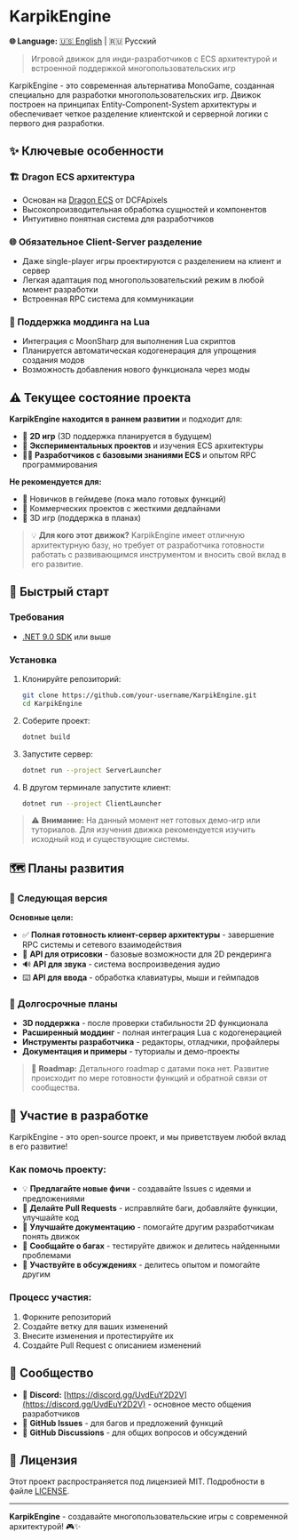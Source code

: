 # KarpikEngine

**🌐 Language:** [🇺🇸 English](README-ENG.md) | 🇷🇺 Русский

> Игровой движок для инди-разработчиков с ECS архитектурой и встроенной поддержкой многопользовательских игр

KarpikEngine - это современная альтернатива MonoGame, созданная специально для разработки многопользовательских игр. Движок построен на принципах Entity-Component-System архитектуры и обеспечивает четкое разделение клиентской и серверной логики с первого дня разработки.

## ✨ Ключевые особенности

### 🏗️ Dragon ECS архитектура
- Основан на [Dragon ECS](https://github.com/DCFApixels/DragonECS) от DCFApixels
- Высокопроизводительная обработка сущностей и компонентов
- Интуитивно понятная система для разработчиков

### 🌐 Обязательное Client-Server разделение
- Даже single-player игры проектируются с разделением на клиент и сервер
- Легкая адаптация под многопользовательский режим в любой момент разработки
- Встроенная RPC система для коммуникации

### 🔧 Поддержка моддинга на Lua
- Интеграция с MoonSharp для выполнения Lua скриптов
- Планируется автоматическая кодогенерация для упрощения создания модов
- Возможность добавления нового функционала через моды

## ⚠️ Текущее состояние проекта

**KarpikEngine находится в раннем развитии** и подходит для:
- 📱 **2D игр** (3D поддержка планируется в будущем)
- 🧪 **Экспериментальных проектов** и изучения ECS архитектуры
- 👨‍💻 **Разработчиков с базовыми знаниями ECS** и опытом RPC программирования

**Не рекомендуется для:**
- 🚫 Новичков в геймдеве (пока мало готовых функций)
- 🚫 Коммерческих проектов с жесткими дедлайнами
- 🚫 3D игр (поддержка в планах)

> 💡 **Для кого этот движок?** KarpikEngine имеет отличную архитектурную базу, но требует от разработчика готовности работать с развивающимся инструментом и вносить свой вклад в его развитие.

## 🚀 Быстрый старт

### Требования
- [.NET 9.0 SDK](https://dotnet.microsoft.com/download/dotnet/9.0) или выше

### Установка
1. Клонируйте репозиторий:
   ```bash
   git clone https://github.com/your-username/KarpikEngine.git
   cd KarpikEngine
   ```

2. Соберите проект:
   ```bash
   dotnet build
   ```

3. Запустите сервер:
   ```bash
   dotnet run --project ServerLauncher
   ```

4. В другом терминале запустите клиент:
   ```bash
   dotnet run --project ClientLauncher
   ```

> ⚠️ **Внимание:** На данный момент нет готовых демо-игр или туториалов. Для изучения движка рекомендуется изучить исходный код и существующие системы.

## 🗺️ Планы развития

### 🎯 Следующая версия
**Основные цели:**
- ✅ **Полная готовность клиент-сервер архитектуры** - завершение RPC системы и сетевого взаимодействия
- 🎨 **API для отрисовки** - базовые возможности для 2D рендеринга
- 🔊 **API для звука** - система воспроизведения аудио
- ⌨️ **API для ввода** - обработка клавиатуры, мыши и геймпадов

### 🔮 Долгосрочные планы
- **3D поддержка** - после проверки стабильности 2D функционала
- **Расширенный моддинг** - полная интеграция Lua с кодогенерацией
- **Инструменты разработчика** - редакторы, отладчики, профайлеры
- **Документация и примеры** - туториалы и демо-проекты

> 📝 **Roadmap:** Детального roadmap с датами пока нет. Развитие происходит по мере готовности функций и обратной связи от сообщества.

## 🤝 Участие в разработке

KarpikEngine - это open-source проект, и мы приветствуем любой вклад в его развитие!

### Как помочь проекту:
- 💡 **Предлагайте новые фичи** - создавайте Issues с идеями и предложениями
- 🔧 **Делайте Pull Requests** - исправляйте баги, добавляйте функции, улучшайте код
- 📝 **Улучшайте документацию** - помогайте другим разработчикам понять движок
- 🐛 **Сообщайте о багах** - тестируйте движок и делитесь найденными проблемами
- 💬 **Участвуйте в обсуждениях** - делитесь опытом и помогайте другим

### Процесс участия:
1. Форкните репозиторий
2. Создайте ветку для ваших изменений
3. Внесите изменения и протестируйте их
4. Создайте Pull Request с описанием изменений

## 💬 Сообщество

- 💬 **Discord:** [https://discord.gg/UvdEuY2D2V](https://discord.gg/UvdEuY2D2V) - основное место общения разработчиков
- 🐛 **GitHub Issues** - для багов и предложений функций
- 📖 **GitHub Discussions** - для общих вопросов и обсуждений

## 📄 Лицензия

Этот проект распространяется под лицензией MIT. Подробности в файле [LICENSE](LICENSE).

---

**KarpikEngine** - создавайте многопользовательские игры с современной архитектурой! 🎮✨
